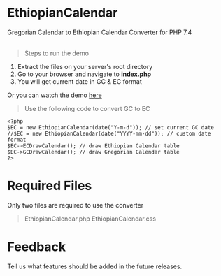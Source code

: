 # EthiopianCalendar
Gregorian Calendar to Ethiopian Calendar Converter for PHP 7.4
<br>
<br>

> Steps to run the demo

1. Extract the files on your server's root directory
2. Go to your browser and navigate to **index.php**
3. You will get current date in GC & EC format

Or you can watch the demo [here](http://ytdevelopment.zya.me/EthiopianCalendar/)

> Use the following code to convert GC to EC

`<?php`
<br>`$EC = new EthiopianCalendar(date("Y-m-d")); // set current GC date`
<br>`//$EC = new EthiopianCalendar(date("YYYY-mm-dd")); // custom date format`
<br>`$EC->ECDrawCalendar(); // draw Ethiopian Calendar table`
<br>`$EC->GCDrawCalendar(); // draw Gregorian Calendar table`
<br>`?>`

# Required Files

Only two files are required to use the converter
> EthiopianCalendar.php
> EthiopianCalendar.css


# Feedback
Tell us what features should be added in the future releases.
